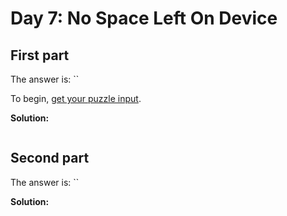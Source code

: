 # Day 7: No Space Left On Device
## First part


The answer is: ``

To begin, [get your puzzle input](./input.txt).

**Solution:**
```cpp

```

## Second part


The answer is: ``

**Solution:**
```cpp

```
